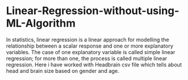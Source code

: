 # Linear-Regression-without-using-ML-Algorithm
In statistics, linear regression is a linear approach for modelling the relationship between a scalar response and one or more explanatory variables. The case of one explanatory variable is called simple linear regression; for more than one, the process is called multiple linear regression.
Here i have worked with Headbrain csv file which tells about head and brain size based on gender and age.
